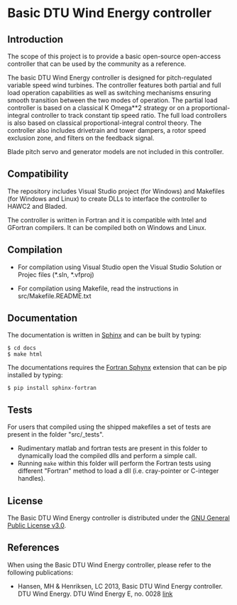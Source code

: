 # Basic DTU Wind Energy controller
## Introduction
The scope of this project is to provide a basic open-source open-access controller that can be used by the community as a reference.  

The basic DTU Wind Energy controller is designed for pitch-regulated variable speed wind turbines.
The controller features both partial and full load operation capabilities as well as switching mechanisms ensuring smooth transition between the two modes of operation. The partial load controller is based on a classical K Omega**2 strategy or on a proportional-integral controller to track constant tip speed ratio. The full load controllers is also based on classical proportional-integral control theory. The controller also includes drivetrain and tower dampers, a rotor speed exclusion zone, and filters on the feedback signal.

Blade pitch servo and generator models are not included in this controller.

## Compatibility
The repository includes Visual Studio project (for Windows) and Makefiles (for Windows and Linux) to create DLLs to interface the controller to HAWC2 and Bladed.

The controller is written in Fortran and it is compatible with Intel and GFortran compilers. It can be compiled both on Windows and Linux. 

## Compilation

- For compilation using Visual Studio open the Visual Studio Solution or Projec files (*.sln, *.vfproj)

- For compilation using Makefile, read the instructions in src/Makefile.README.txt


## Documentation

The documentation is written in [Sphinx](http://sphinx-doc.org/) and can be built by typing:

    $ cd docs
    $ make html
  
The documentations requires the [Fortran Sphynx](https://github.com/VACUMM/sphinx-fortran) extension that can be pip installed by typing:

    $ pip install sphinx-fortran

## Tests

For users that compiled using the shipped makefiles a set of tests are present in the folder "src/_tests". 
- Rudimentary matlab and fortran tests are present in this folder to dynamically load the compiled dlls and perform a simple call.
- Running `make` within this folder will perform the Fortran tests using different "Fortran" method to load a dll (i.e. cray-pointer or C-integer handles).



## License

The Basic DTU Wind Energy controller is distributed under the [GNU General Public License v3.0](http://en.wikipedia.org/wiki/GNU_General_Public_License).

## References
When using the Basic DTU Wind Energy controller, please refer to the following publications:

* Hansen, MH & Henriksen, LC 2013, Basic DTU Wind Energy controller. DTU Wind Energy. DTU Wind Energy E, no. 0028 [link](http://orbit.dtu.dk/en/publications/basic-dtu-wind-energy-controller(ff8123f8-55d2-4907-af7f-2fa139987c33).html)
